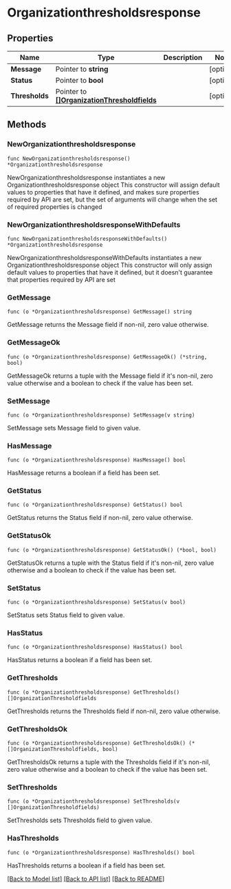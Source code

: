 # Organizationthresholdsresponse

## Properties

Name | Type | Description | Notes
------------ | ------------- | ------------- | -------------
**Message** | Pointer to **string** |  | [optional] 
**Status** | Pointer to **bool** |  | [optional] 
**Thresholds** | Pointer to [**[]OrganizationThresholdfields**](OrganizationThresholdfields.md) |  | [optional] 

## Methods

### NewOrganizationthresholdsresponse

`func NewOrganizationthresholdsresponse() *Organizationthresholdsresponse`

NewOrganizationthresholdsresponse instantiates a new Organizationthresholdsresponse object
This constructor will assign default values to properties that have it defined,
and makes sure properties required by API are set, but the set of arguments
will change when the set of required properties is changed

### NewOrganizationthresholdsresponseWithDefaults

`func NewOrganizationthresholdsresponseWithDefaults() *Organizationthresholdsresponse`

NewOrganizationthresholdsresponseWithDefaults instantiates a new Organizationthresholdsresponse object
This constructor will only assign default values to properties that have it defined,
but it doesn't guarantee that properties required by API are set

### GetMessage

`func (o *Organizationthresholdsresponse) GetMessage() string`

GetMessage returns the Message field if non-nil, zero value otherwise.

### GetMessageOk

`func (o *Organizationthresholdsresponse) GetMessageOk() (*string, bool)`

GetMessageOk returns a tuple with the Message field if it's non-nil, zero value otherwise
and a boolean to check if the value has been set.

### SetMessage

`func (o *Organizationthresholdsresponse) SetMessage(v string)`

SetMessage sets Message field to given value.

### HasMessage

`func (o *Organizationthresholdsresponse) HasMessage() bool`

HasMessage returns a boolean if a field has been set.

### GetStatus

`func (o *Organizationthresholdsresponse) GetStatus() bool`

GetStatus returns the Status field if non-nil, zero value otherwise.

### GetStatusOk

`func (o *Organizationthresholdsresponse) GetStatusOk() (*bool, bool)`

GetStatusOk returns a tuple with the Status field if it's non-nil, zero value otherwise
and a boolean to check if the value has been set.

### SetStatus

`func (o *Organizationthresholdsresponse) SetStatus(v bool)`

SetStatus sets Status field to given value.

### HasStatus

`func (o *Organizationthresholdsresponse) HasStatus() bool`

HasStatus returns a boolean if a field has been set.

### GetThresholds

`func (o *Organizationthresholdsresponse) GetThresholds() []OrganizationThresholdfields`

GetThresholds returns the Thresholds field if non-nil, zero value otherwise.

### GetThresholdsOk

`func (o *Organizationthresholdsresponse) GetThresholdsOk() (*[]OrganizationThresholdfields, bool)`

GetThresholdsOk returns a tuple with the Thresholds field if it's non-nil, zero value otherwise
and a boolean to check if the value has been set.

### SetThresholds

`func (o *Organizationthresholdsresponse) SetThresholds(v []OrganizationThresholdfields)`

SetThresholds sets Thresholds field to given value.

### HasThresholds

`func (o *Organizationthresholdsresponse) HasThresholds() bool`

HasThresholds returns a boolean if a field has been set.


[[Back to Model list]](../README.md#documentation-for-models) [[Back to API list]](../README.md#documentation-for-api-endpoints) [[Back to README]](../README.md)


